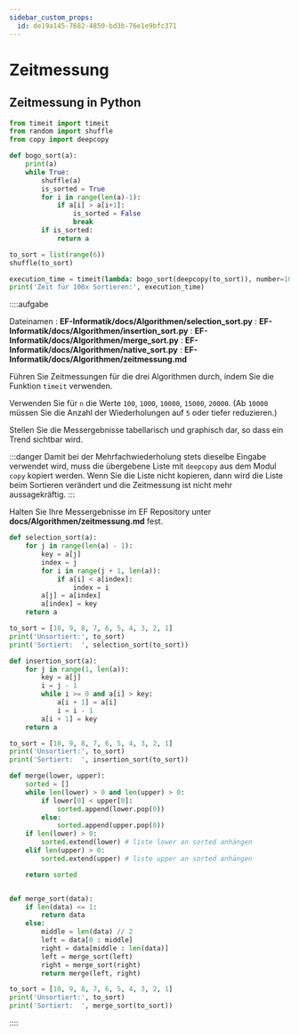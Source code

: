 ```yaml
---
sidebar_custom_props:
  id: de19a145-7682-4850-bd3b-76e1e9bfc371
---
```

# Zeitmessung

## Zeitmessung in Python

```py
from timeit import timeit
from random import shuffle
from copy import deepcopy

def bogo_sort(a):
    print(a)
    while True:
        shuffle(a)
        is_sorted = True
        for i in range(len(a)-1):
            if a[i] > a[i+1]:
                is_sorted = False
                break
        if is_sorted:
            return a

to_sort = list(range(6))
shuffle(to_sort)

execution_time = timeit(lambda: bogo_sort(deepcopy(to_sort)), number=100)
print('Zeit für 100x Sortieren:', execution_time)
```


::::aufgabe
<Answer type="state" webKey="2d7b9a0d-172d-4d30-b1ba-d14c59708239" />

Dateinamen
: __EF-Informatik/docs/Algorithmen/selection_sort.py__
: __EF-Informatik/docs/Algorithmen/insertion_sort.py__
: __EF-Informatik/docs/Algorithmen/merge_sort.py__
: __EF-Informatik/docs/Algorithmen/native_sort.py__
: __EF-Informatik/docs/Algorithmen/zeitmessung.md__

Führen Sie Zeitmessungen für die drei Algorithmen durch, indem Sie die Funktion `timeit` verwenden.

Verwenden Sie für `n` die Werte `100`, `1000`, `10000`, `15000`, `20000`. (Ab `10000` müssen Sie die Anzahl der Wiederholungen auf `5` oder tiefer reduzieren.)

Stellen Sie die Messergebnisse tabellarisch und graphisch dar, so dass ein Trend sichtbar wird.

:::danger
Damit bei der Mehrfachwiederholung stets dieselbe Eingabe verwendet wird, muss die übergebene  Liste mit `deepcopy` aus dem Modul `copy` kopiert werden. Wenn Sie die Liste nicht kopieren, dann wird die Liste beim Sortieren verändert und die Zeitmessung ist nicht mehr aussagekräftig. 
:::

Halten Sie Ihre Messergebnisse im EF Repository unter __docs/Algorithmen/zeitmessung.md__ fest.

<Tabs>
<TabItem value="Selection Sort">

```py live_py slim
def selection_sort(a):
    for j in range(len(a) - 1):
        key = a[j]
        index = j
        for i in range(j + 1, len(a)):
            if a[i] < a[index]:
                index = i
        a[j] = a[index]
        a[index] = key
    return a

to_sort = [10, 9, 8, 7, 6, 5, 4, 3, 2, 1]
print('Unsortiert:', to_sort)
print('Sortiert:  ', selection_sort(to_sort))
```

</TabItem>
<TabItem value="Insertion Sort">

```py live_py slim
def insertion_sort(a):
    for j in range(1, len(a)):
        key = a[j]
        i = j - 1
        while i >= 0 and a[i] > key:
            a[i + 1] = a[i]
            i = i - 1
        a[i + 1] = key
    return a

to_sort = [10, 9, 8, 7, 6, 5, 4, 3, 2, 1]
print('Unsortiert:', to_sort)
print('Sortiert:  ', insertion_sort(to_sort))
```


</TabItem>
<TabItem value="Merge Sort">

```py live_py slim
def merge(lower, upper):
    sorted = []
    while len(lower) > 0 and len(upper) > 0:
        if lower[0] < upper[0]:
            sorted.append(lower.pop(0))
        else:
            sorted.append(upper.pop(0))
    if len(lower) > 0:
        sorted.extend(lower) # liste lower an sorted anhängen 
    elif len(upper) > 0:
        sorted.extend(upper) # liste upper an sorted anhängen

    return sorted


def merge_sort(data):
    if len(data) <= 1:
        return data
    else:
        middle = len(data) // 2
        left = data[0 : middle]
        right = data[middle : len(data)]
        left = merge_sort(left)
        right = merge_sort(right)
        return merge(left, right)

to_sort = [10, 9, 8, 7, 6, 5, 4, 3, 2, 1]
print('Unsortiert:', to_sort)
print('Sortiert:  ', merge_sort(to_sort))
```


</TabItem>
</Tabs>

::::